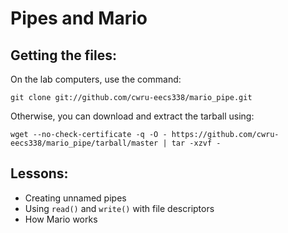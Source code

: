 Pipes and Mario
===============

Getting the files:
------------------
On the lab computers, use the command:

    git clone git://github.com/cwru-eecs338/mario_pipe.git

Otherwise, you can download and extract the tarball using:

    wget --no-check-certificate -q -O - https://github.com/cwru-eecs338/mario_pipe/tarball/master | tar -xzvf -

Lessons:
--------
* Creating unnamed pipes
* Using `read()` and `write()` with file descriptors
* How Mario works
